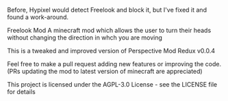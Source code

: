 Before, Hypixel would detect Freelook and block it, but I've fixed it and found a work-around.

Freelook Mod
A minecraft mod which allows the user to turn their heads without changing the direction in whch you are moving

This is a tweaked and improved version of Perspective Mod Redux v0.0.4

Feel free to make a pull request adding new features or improving the code. (PRs updating the mod to latest version of minecraft are appreciated)

This project is licensed under the AGPL-3.0 License - see the LICENSE file for details
